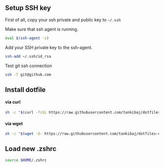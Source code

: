 ## Setup SSH key
First of all, copy your ssh private and public key to `~/.ssh`

Make sure that ssh agent is running.

```bash
eval $(ssh-agent -s)
```

Add your SSH private key to the ssh-agent.

```bash
ssh-add ~/.ssh/id_rsa
```

Test git ssh connection

```bash
ssh -T git@github.com
```


## Install dotfile

#### via curl

```bash
sh -c "$(curl -fsSL https://raw.githubusercontent.com/tankibaj/dotfiles-ubuntu/master/install.sh)"
```

#### via wget

```bash
sh -c "$(wget -O- https://raw.githubusercontent.com/tankibaj/dotfiles-ubuntu/master/install.sh)"
```


## Load new .zshrc

```bash
source $HOME/.zshrc
```
